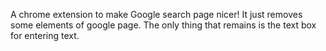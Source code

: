 A chrome extension to make Google search page nicer!
It just removes some elements of google page.
The only thing that remains is the text box for entering text.